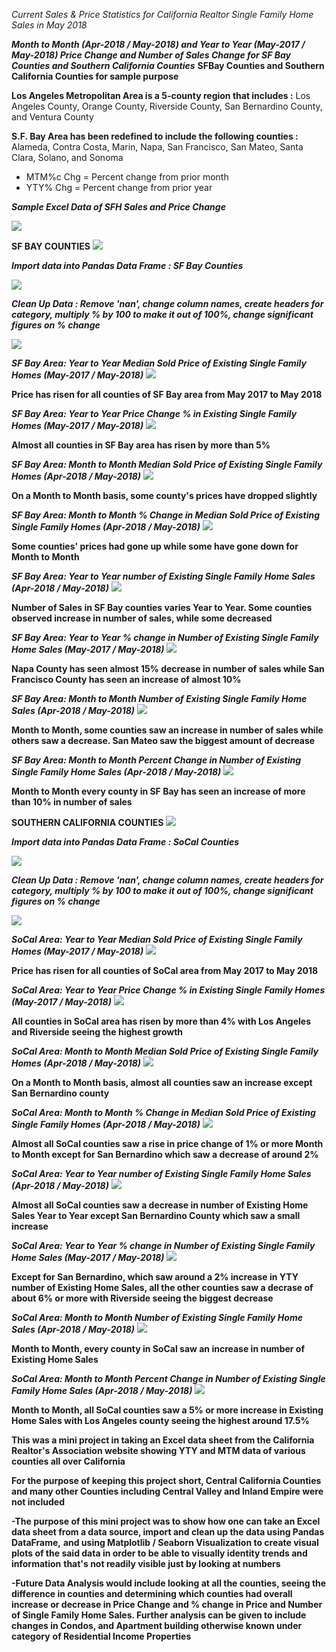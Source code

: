 *Current Sales & Price Statistics for California Realtor Single Family Home Sales in May 2018*

***Month to Month (Apr-2018 / May-2018) and Year to Year (May-2017 / May-2018) Price Change and Number of Sales Change for SF Bay Counties and Southern California Counties***
****SFBay Counties and Southern California Counties for sample purpose****

****Los Angeles Metropolitan Area is a 5-county region that includes :**** Los Angeles County, Orange County, Riverside County, San Bernardino County, and Ventura County

****S.F. Bay Area has been redefined to include the following counties :**** Alameda, Contra Costa, Marin, Napa, San Francisco, San Mateo, Santa Clara, Solano, and Sonoma

*   MTM%c Chg = Percent change from prior month
*   YTY% Chg = Percent change from prior year  

***Sample Excel Data of SFH Sales and Price Change***

<img src='images/SFHsample.png'>


**SF BAY COUNTIES**
<img src='images/SFBayCounties.gif'>

***Import data into Pandas Data Frame : SF Bay Counties***

<img src='images/SFBayraw.png'>

***Clean Up Data : Remove 'nan', change column names, create headers for category, multiply % by 100 to make it out of 100%, change significant figures on % change***

<img src='images/SFBayheader.png'>

***SF Bay Area: Year to Year Median Sold Price of Existing Single Family Homes (May-2017 / May-2018)***
<img src='images/SFBayYTYprice.png'>

**Price has risen for all counties of SF Bay area from May 2017 to May 2018**


***SF Bay Area: Year to Year Price Change % in Existing Single Family Homes (May-2017 / May-2018)***
<img src='images/SFBayYTYpriceperc.png'>

**Almost all counties in SF Bay area has risen by more than 5%**


***SF Bay Area: Month to Month Median Sold Price of Existing Single Family Homes (Apr-2018 / May-2018)***
<img src='images/SFBayMTMprice.png'>

**On a Month to Month basis, some county's prices have dropped slightly**


***SF Bay Area: Month to Month % Change in Median Sold Price of Existing Single Family Homes (Apr-2018 / May-2018)***
<img src='images/SFBayMTMpriceperc.png'>

**Some counties' prices had gone up while some have gone down for Month to Month**


***SF Bay Area: Year to Year number of Existing Single Family Home Sales (Apr-2018 / May-2018)***
<img src='images/SFBayYTYprice.png'>

**Number of Sales in SF Bay counties varies Year to Year. Some counties observed increase in number of sales, while some decreased**


***SF Bay Area: Year to Year % change in Number of Existing Single Family Home Sales (May-2017 / May-2018)***
<img src='images/SFBayYTYsalesperc.png'>

**Napa County has seen almost 15% decrease in number of sales while San Francisco County has seen an increase of almost 10%**


***SF Bay Area: Month to Month Number of Existing Single Family Home Sales (Apr-2018 / May-2018)***
<img src='images/SFBayMTMsales.png'>

**Month to Month, some counties saw an increase in number of sales while others saw a decrease. San Mateo saw the biggest amount of decrease**

***SF Bay Area: Month to Month Percent Change in Number of Existing Single Family Home Sales (Apr-2018 / May-2018)***
<img src='images/SFBayMTMsalesperc.png'>

**Month to Month every county in SF Bay has seen an increase of more than 10% in number of sales**


**SOUTHERN CALIFORNIA COUNTIES**
<img src='images/SoCalMap.png'>

***Import data into Pandas Data Frame : SoCal Counties***

<img src='images/SoCalraw.png'>

***Clean Up Data : Remove 'nan', change column names, create headers for category, multiply % by 100 to make it out of 100%, change significant figures on % change***

<img src='images/SoCalheader.png'>

***SoCal Area: Year to Year Median Sold Price of Existing Single Family Homes (May-2017 / May-2018)***
<img src='images/SoCalYTYprice.png'>

**Price has risen for all counties of SoCal area from May 2017 to May 2018**


***SoCal Area: Year to Year Price Change % in Existing Single Family Homes (May-2017 / May-2018)***
<img src='images/SoCalYTYpriceperc.png'>

**All counties in SoCal area has risen by more than 4% with Los Angeles and Riverside seeing the highest growth**


***SoCal Area: Month to Month Median Sold Price of Existing Single Family Homes (Apr-2018 / May-2018)***
<img src='images/SoCalMTMprice.png'>

**On a Month to Month basis, almost all counties saw an increase except San Bernardino county**


***SoCal Area: Month to Month % Change in Median Sold Price of Existing Single Family Homes (Apr-2018 / May-2018)***
<img src='images/SoCalMTMpriceperc.png'>

**Almost all SoCal counties saw a rise in price change of 1% or more Month to Month except for San Bernardino which saw a decrease of around 2%**


***SoCal Area: Year to Year number of Existing Single Family Home Sales (Apr-2018 / May-2018)***
<img src='images/SoCalYTYprice.png'>

**Almost all SoCal counties saw a decrease in number of Existing Home Sales Year to Year except San Bernardino County which saw a small increase**


***SoCal Area: Year to Year % change in Number of Existing Single Family Home Sales (May-2017 / May-2018)***
<img src='images/SoCalYTYsalesperc.png'>

**Except for San Bernardino, which saw around a 2% increase in YTY number of Existing Home Sales, all the other counties saw a decrase of about 6% or more with Riverside seeing the biggest decrease**


***SoCal Area: Month to Month Number of Existing Single Family Home Sales (Apr-2018 / May-2018)***
<img src='images/SoCalMTMsales.png'>

**Month to Month, every county in SoCal saw an increase in number of Existing Home Sales**

***SoCal Area: Month to Month Percent Change in Number of Existing Single Family Home Sales (Apr-2018 / May-2018)***
<img src='images/SoCalMTMsalesperc.png'>

**Month to Month, all SoCal counties saw a 5% or more increase in Existing Home Sales with Los Angeles county seeing the highest around 17.5%**


**This was a mini project in taking an Excel data sheet from the California Realtor's Association website showing YTY and MTM data of various counties all over California**

**For the purpose of keeping this project short, Central California Counties and many other Counties including Central Valley and Inland Empire were not included**

**-The purpose of this mini project was to show how one can take an Excel data sheet from a data source, import and clean up the data using Pandas DataFrame,**
**and using Matplotlib / Seaborn Visualization to create visual plots of the said data in order to be able to visually identity trends and information**
**that's not readily visible just by looking at numbers**

**-Future Data Analysis would include looking at all the counties, seeing the difference in counties and determining which counties had overall increase or decrease in Price Change**
**and % change in Price and Number of Single Family Home Sales. Further analysis can be given to include changes in Condos, and Apartment building otherwise known under category**
**of Residential Income Properties**




